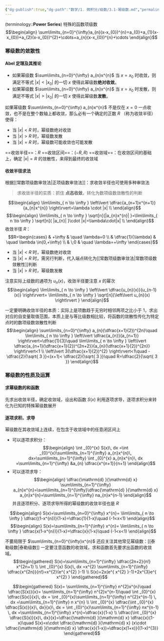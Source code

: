```yaml
---
{"dg-publish":true,"dg-path":"数学/1. 微积分/级数/3.1-幂级数.md","permalink":"/数学/1. 微积分/级数/3.1-幂级数/","dgPassFrontmatter":true,"noteIcon":"","created":"2024-09-04T14:24:07.769+08:00","updated":"2025-04-12T22:58:31.508+08:00"}
---
```



(terminology::**Power Series**)
特殊的函数项级数
$$\begin{align}
\sum\limits_{n=0}^{\infty}a_{n}(x-x_{0})^{n}=a_{0}+a_{1}(x-x_{0})+a_{2}(x-x_{0})^{2}+\cdots+a_{n}(x-x_{0})^{n}+\cdots
\end{align}$$

### 幂级数的敛散性
#### Abel 定理及其推论
- 如果幂级数 $\sum\limits_{n=0}^{\infty} a_{n}x^{n}$ 当 $x=x_{0}$ 时收敛，则满足不等式 $\left\lvert  x \right\rvert<\left\lvert  x_{0} \right\rvert$ 的一切 $x$ 使得此幂级数**绝对收敛**。
- 如果幂级数 $\sum\limits_{n=0}^{\infty} a_{n}x^{n}$ 当 $x=x_{0}$ 时发散，则满足不等式 $\left\lvert  x \right\rvert>\left\lvert  x_{0} \right\rvert$ 的一切 $x$ 使得此幂级数**发散**。

如果幂级数 $\sum\limits_{n=0}^{\infty} a_{n}x^{n}$ 不是仅在 $x=0$ 一点收敛，也不是在整个数轴上都收敛，那么必有一个确定的正数 $R$ （称为收敛半径）使得：
- 当 $\left\lvert  x \right\rvert<R$ 时，幂级数绝对收敛
- 当 $\left\lvert  x \right\rvert >R$ 时，幂级数发散
- 当 $\left\lvert  x \right\rvert=R$ 时，幂级数可能收敛也可能发散

==收敛半径==：$R$
==收敛区间==：$(-R,R)$
==收敛域==：在收敛区间的基础上，确定 $\left\lvert  x \right\rvert=R$ 的敛散性，来得到最终的收敛域

#### 收敛半径求法
根据[[常数项级数审敛法\|正项级数审敛法]]：求收敛半径也可使用多种审敛法
>求收敛半径的实质：抓住 **点态收敛**，转化为数项级数敛散性的判断

$$\begin{align}
\lim\limits_{ n \to \infty } \left\lvert   \dfrac{a_{n+1}x^{n+1}}{a_{n}x^{n}}  \right\rvert=\lambda \cdot |x| \\
\end{align}$$
$$\begin{align}
\lim\limits_{ n \to \infty } \sqrt[n]{|a_{n}x^{n}|  }=\lim\limits_{ n \to \infty } \sqrt[n]{ |a_{n}| }\cdot |x|=\lambda\cdot|x| \\
\end{align}$$
收敛半径 $R$：
$$R=\begin{cases}
 & +\infty & \quad \lambda=0 \\
 & \dfrac{1}{\lambda} & \quad  \lambda \in(0,+\infty) \\
& \;0  & \quad  \lambda=+\infty
\end{cases}$$
- 当 $|x|<R$ 时，幂级数绝对收敛
- 当 $|x|=R$ 时，需另行判断，代入端点转化为[[常数项级数审敛法\|常数项级数敛散性]]判断
- 当 $|x|>R$ 时，幂级数发散

注意实际上级数的通项为 $u_{n}(x)$，收敛半径要注意 $x$ 的幂次
$$\begin{align}
\lim\limits_{ n \to \infty } \left\lvert  \dfrac{u_{n}(x)}{u_{n-1}(x)}  \right\rvert= \lim\limits_{ n \to \infty } \sqrt[n]{\left\lvert  u_{n}(x) \right\rvert  }
\end{align}$$

一定要明确收敛半径的本质：实际上是项数趋于无穷时相邻两项之比小于 1，求出对应的自变量取值范围，本质上是与等比级数相比较，将函数的敛散性传化为特定点时的数项级数敛散性判断
$$\begin{align}
\sum\limits_{n=0}^{\infty} a_{n}(\dfrac{x+1}{2})^{2n}\quad \lim\limits_{ n \to \infty } \left\lvert  \dfrac{a_{n}}{a_{n+1}} \right\rvert=\dfrac{1}{3}\quad  \lim\limits_{ n \to \infty } \left\lvert  \dfrac{a_{n+1}(\dfrac{x+1}{2})^{2n+2}}{a_{n}(\dfrac{x+1}{2})^{2n}} \right\rvert<1 \\
\left\lvert  3(\dfrac{x+1}{2})^{2} \right\rvert<1\quad -\dfrac{2}{\sqrt{ 3 }}<(x+1)< \dfrac{2}{\sqrt{ 3 }}\quad R=\dfrac{2}{\sqrt{ 3 }}
\end{align}$$


### 幂级数的性质及运算
#### 求幂级数的和函数
先求出收敛半径，确定收敛域，设出和函数 $S(x)$
利用逐项求导，逐项求积分来转化为已知的特殊幂级数展开
#### 逐项求积、求导
幂级数在其收敛域上连续，在包含于收敛域中的任意闭区间上
- 可以逐项求积分：
$$\begin{align}
\int _{0}^{x} S(x)\, dx =\int  _{0}^{x}\sum\limits_{n=1}^{\infty} a_{n}x^{n}\, dx=\sum\limits_{n=1}^{\infty} \int _{0}^{x} a_{n}x^{n}\, dx =\sum\limits_{n=1}^{\infty} &a_{n} \dfrac{x^{n+1}}{n+1} 
\end{align}$$
- 可以逐项求导：
$$\begin{align}
\dfrac{\mathrm{d} }{\mathrm{d} x} \sum\limits_{n=1}^{\infty} a_{n}x^{n}=\sum\limits_{n=1}^{\infty}\dfrac{\mathrm{d} }{\mathrm{d} x} a_{n}x^{n}=\sum\limits_{n=1}^{\infty} na_{n}x^{n-1}  
\end{align}$$
并且逐项积分、逐项求导所得的幂级数的收敛半径也是 $R$


$$\begin{align}
 S(x)=\sum\limits_{n=0}^{\infty} x^{n}= \lim\limits_{ n \to \infty } \dfrac{(1-x^{n})}{1-x}=\dfrac{1}{1-x}\quad (-1<x<1)
\end{align}$$
$$\begin{align}
 S(x)=\sum\limits_{n=1}^{\infty} x^{n}= \lim\limits_{ n \to \infty } \dfrac{x(1-x^{n})}{1-x}=\dfrac{x}{1-x}\quad (-1<x<1)
\end{align}$$

不要局限于 $\sum\limits_{n=0}^{\infty}x^{n}$ 还应关注其他常见幂级数：[[泰勒级数\|泰勒级数]]
一定要注意函数的收敛域，求和函数首先要求出函数的收敛域。
$$\begin{gathered}
S(x)=\sum\limits_{n=1}^{\infty} \dfrac{2n+2}{n!} x^{2n+1}  \\
  \int _{0}^{x} S(x)\, dx =x^{2} \sum\limits_{n=1}^{\infty} \dfrac{x^{2n}}{n!}=x^{2}(e^{ x^{2} }-1) \\
S(x)=2x(e^{ x^{2} }-1)+2x^{3}e^{ x^{2} }
\end{gathered}$$


$$\begin{gathered}
S(x)= \sum\limits_{n=1}^{\infty} n^{2}x^{n}\quad \dfrac{S(x)}{x}= \sum\limits_{n=1}^{\infty} n^{2}x^{n-1}\quad  \int _{0}^{x} \dfrac{S(x)}{x}\, dx =  \int _{0}^{x}\sum\limits_{n=1}^{\infty} n^{2}x^{n-1} \, dx =\sum\limits_{n=1}^{\infty} n x^{n} \\
\int _{0}^{x} \dfrac{\int _{0}^{x} \dfrac{S(x)}{x}\, dx}{x}\, dx  =  \int _{0}^{x}\sum\limits_{n=1}^{\infty} nx^{n-1} \, dx =\sum\limits_{n=1}^{\infty}  x^{n}=\dfrac{x}{1-x} \\
\dfrac{\int _{0}^{x} \dfrac{S(x)}{x}\, dx}{x}=\dfrac{\mathrm{d} }{\mathrm{d} x} \dfrac{x}{1-x}\quad S(x)=x\cdot \dfrac{\mathrm{d} }{\mathrm{d} x} (x\cdot \dfrac{\mathrm{d} }{\mathrm{d} x} \dfrac{x}{1-x})=\dfrac{x(1+x)}{(1-x)^{3}}
\end{gathered}$$
